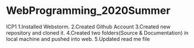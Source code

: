 # WebProgramming_2020Summer

ICP1
1.Installed Webstorm.
2.Created Github Account
3.Created new repository and cloned it.
4.Created two folders(Source & Documentation) in local machine and pushed into web.
5.Updated read me file
